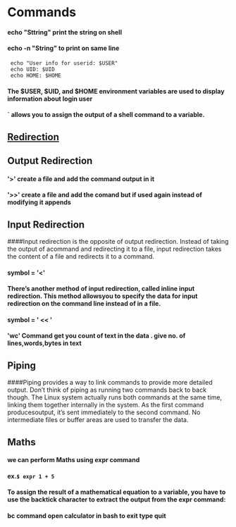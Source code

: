 # Commands

#### echo "Sttring" print the string on shell
#### echo -n "String" to print on same line

``` 
 echo "User info for userid: $USER"
 echo UID: $UID
 echo HOME: $HOME
```
#### The $USER, $UID, and $HOME environment variables are used to display information about login user

####  \` allows you to assign the output of a shell command to a variable.
## [Redirection](https://www.guru99.com/linux-redirection.html#:~:text=Redirection%20is%20a%20feature%20in,input%20and%20give%20an%20output.&text=The%20standard%20output%20(stdout)%20device%20is%20the%20screen.)

## Output Redirection
#### '>' create a file and add the command output in it 
#### '>>' create a file and add the comand but if used again instead of modifying it appends 

## Input Redirection

####Input redirection is the opposite of output redirection. Instead of taking the output of acommand and redirecting it to a file, input redirection takes the content of a file and redirects it to a command.

#### symbol = '<'

#### There’s another method of input redirection, called inline input redirection. This method allowsyou to specify the data for input redirection on the command line instead of in a file.

#### symbol = ' << '

#### 'wc' Command get you count of text in the data . give no. of lines,words,bytes in text

## Piping

####Piping provides a way to link commands to provide more detailed output. Don’t think of piping as running two commands back to back though. The Linux system actually runs both commands at the same time, linking them together internally in the system. As the first command producesoutput, it’s sent immediately to the second command. No intermediate files or buffer areas are used to transfer the data.

## Maths 

#### we can perform Maths using expr command 

#### ex.```$ expr 1 + 5```

#### To assign the result of a mathematical equation to a variable, you have to use the backtick character to extract the output from the expr command:
#### bc command open calculator in bash to exit type quit 


